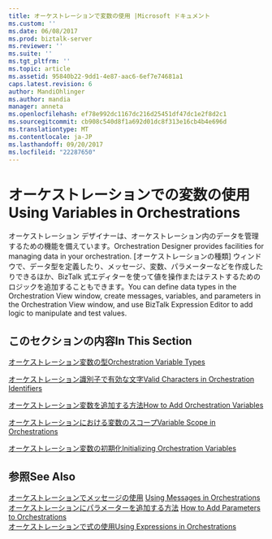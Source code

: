 ```yaml
---
title: オーケストレーションで変数の使用 |Microsoft ドキュメント
ms.custom: ''
ms.date: 06/08/2017
ms.prod: biztalk-server
ms.reviewer: ''
ms.suite: ''
ms.tgt_pltfrm: ''
ms.topic: article
ms.assetid: 95840b22-9dd1-4e87-aac6-6ef7e74681a1
caps.latest.revision: 6
author: MandiOhlinger
ms.author: mandia
manager: anneta
ms.openlocfilehash: ef78e992dc1167dc216d25451df47dc1e2f8d2c1
ms.sourcegitcommit: cb908c540d8f1a692d01dc8f313e16cb4b4e696d
ms.translationtype: MT
ms.contentlocale: ja-JP
ms.lasthandoff: 09/20/2017
ms.locfileid: "22287650"
---
```

# <a name="using-variables-in-orchestrations"></a><span data-ttu-id="b221f-102">オーケストレーションでの変数の使用</span><span class="sxs-lookup"><span data-stu-id="b221f-102">Using Variables in Orchestrations</span></span>
<span data-ttu-id="b221f-103">オーケストレーション デザイナーは、オーケストレーション内のデータを管理するための機能を備えています。</span><span class="sxs-lookup"><span data-stu-id="b221f-103">Orchestration Designer provides facilities for managing data in your orchestration.</span></span> <span data-ttu-id="b221f-104">[オーケストレーションの種類] ウィンドウで、データ型を定義したり、メッセージ、変数、パラメーターなどを作成したりできるほか、BizTalk 式エディターを使って値を操作またはテストするためのロジックを追加することもできます。</span><span class="sxs-lookup"><span data-stu-id="b221f-104">You can define data types in the Orchestration View window, create messages, variables, and parameters in the Orchestration View window, and use BizTalk Expression Editor to add logic to manipulate and test values.</span></span>  
  
## <a name="in-this-section"></a><span data-ttu-id="b221f-105">このセクションの内容</span><span class="sxs-lookup"><span data-stu-id="b221f-105">In This Section</span></span>  
 [<span data-ttu-id="b221f-106">オーケストレーション変数の型</span><span class="sxs-lookup"><span data-stu-id="b221f-106">Orchestration Variable Types</span></span>](../core/orchestration-variable-types.md)  
  
 [<span data-ttu-id="b221f-107">オーケストレーション識別子で有効な文字</span><span class="sxs-lookup"><span data-stu-id="b221f-107">Valid Characters in Orchestration Identifiers</span></span>](../core/valid-characters-in-orchestration-identifiers.md)  
  
 [<span data-ttu-id="b221f-108">オーケストレーション変数を追加する方法</span><span class="sxs-lookup"><span data-stu-id="b221f-108">How to Add Orchestration Variables</span></span>](../core/how-to-add-orchestration-variables.md)  
  
 [<span data-ttu-id="b221f-109">オーケストレーションにおける変数のスコープ</span><span class="sxs-lookup"><span data-stu-id="b221f-109">Variable Scope in Orchestrations</span></span>](../core/variable-scope-in-orchestrations.md)  
  
 [<span data-ttu-id="b221f-110">オーケストレーション変数の初期化</span><span class="sxs-lookup"><span data-stu-id="b221f-110">Initializing Orchestration Variables</span></span>](../core/initializing-orchestration-variables.md)  
  
## <a name="see-also"></a><span data-ttu-id="b221f-111">参照</span><span class="sxs-lookup"><span data-stu-id="b221f-111">See Also</span></span>  
 <span data-ttu-id="b221f-112">[オーケストレーションでメッセージの使用](../core/using-messages-in-orchestrations.md) </span><span class="sxs-lookup"><span data-stu-id="b221f-112">[Using Messages in Orchestrations](../core/using-messages-in-orchestrations.md) </span></span>  
 <span data-ttu-id="b221f-113">[オーケストレーションにパラメーターを追加する方法](../core/how-to-add-parameters-to-orchestrations.md) </span><span class="sxs-lookup"><span data-stu-id="b221f-113">[How to Add Parameters to Orchestrations](../core/how-to-add-parameters-to-orchestrations.md) </span></span>  
 [<span data-ttu-id="b221f-114">オーケストレーションで式の使用</span><span class="sxs-lookup"><span data-stu-id="b221f-114">Using Expressions in Orchestrations</span></span>](../core/using-expressions-in-orchestrations.md)